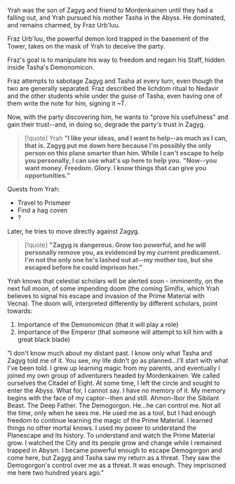 Yrah was the son of Zagyg and friend to Mordenkainen until they had a falling out, and Yrah pursued his mother Tasha in the Abyss. He dominated, and remains charmed, by Fraz Urb'luu.

Fraz Urb'luu, the powerful demon lord trapped in the basement of the Tower, takes on the mask of Yrah to deceive the party.

Fraz's goal is to manipulate his way to freedom and regain his Staff, hidden inside Tasha's Demonomicon.

Fraz attempts to sabotage Zagyg and Tasha at every turn, even though the two are generally separated. Fraz described the lichdom ritual to Nedavir and the other students while under the guise of Tasha, even having one of them write the note for him, signing it ~T.

Now, with the party discovering him, he wants to "prove his usefulness" and gain their trust--and, in doing so, degrade the party's trust in Zagyg.
>[!quote] Yrah
>**"I like your ideas, and I want to help--as much as I can, that is. Zagyg put me down here because I'm possibly the only person on this plane smarter than him. While I can't escape to help you personally, I can use what's up here to help you.**
>**"Now--you want money. Freedom. Glory. I know things that can give you opportunities."**

Quests from Yrah:
- Travel to Prismeer
- Find a hag coven
- ?

Later, he tries to move directly against Zagyg.
>[!quote]
>**"Zagyg is dangerous. Grow too powerful, and he will personally remove you, as evidenced by my current predicament. I'm not the only one he's lashed out at--my mother too, but she escaped before he could imprison her."**

Yrah knows that celestial scholars will be alerted soon - imminently, on the next full moon, of some impending doom (the coming Simifix, which Yrah believes to signal his escape and invasion of the Prime Material with Vecna). The doom will, interpreted differently by different scholars, point towards:

1. Importance of the Demonomicon (that it will play a role)
2. Importance of the Emperor (that someone will attempt to kill him with a great black blade)




"I don't know much about my distant past. I know only what Tasha and Zagyg told me of it. You see, my life didn't go as planned...I'll start with what I've been told. I grew up learning magic from my parents, and eventually I joined my own group of adventurers headed by Mordenkainen. We called ourselves the Citadel of Eight. At some time, I left the circle and sought to enter the Abyss. What for, I cannot say. I have no memory of it. My memory begins with the face of my captor--then and still. Ahmon-Ibor the Sibilant Beast. The Deep Father. The Demogorgon. He...he can control me. Not all the time, only when he sees me. He used me as a tool, but I had enough freedom to continue learning the magic of the Prime Material. I learned things no other mortal knows. I used my power to understand the Planescape and its history. To understand and watch the Prime Material grow. I watched the City and its people grow and change while I remained trapped in Abysm. I became powerful enough to escape Demogorgon and come here, but Zagyg and Tasha saw my return as a threat. They saw the Demogorgon's control over me as a threat. It was enough. They imprisoned me here two hundred years ago."